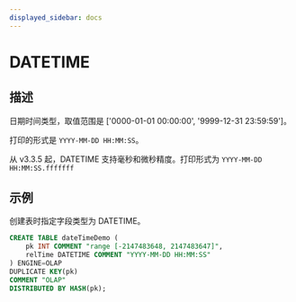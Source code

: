 ```yaml
---
displayed_sidebar: docs
---
```


# DATETIME

## 描述

日期时间类型，取值范围是 ['0000-01-01 00:00:00', '9999-12-31 23:59:59']。

打印的形式是 `YYYY-MM-DD HH:MM:SS`。

从 v3.3.5 起，DATETIME 支持毫秒和微秒精度。打印形式为 `YYYY-MM-DD HH:MM:SS.fffffff`

## 示例

创建表时指定字段类型为 DATETIME。

```sql
CREATE TABLE dateTimeDemo (
    pk INT COMMENT "range [-2147483648, 2147483647]",
    relTime DATETIME COMMENT "YYYY-MM-DD HH:MM:SS"
) ENGINE=OLAP 
DUPLICATE KEY(pk)
COMMENT "OLAP"
DISTRIBUTED BY HASH(pk);
```
